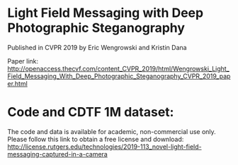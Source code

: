 # Light Field Messaging with Deep Photographic Steganography
Published in CVPR 2019
by Eric Wengrowski and Kristin Dana

Paper link: 
http://openaccess.thecvf.com/content_CVPR_2019/html/Wengrowski_Light_Field_Messaging_With_Deep_Photographic_Steganography_CVPR_2019_paper.html


# Code and CDTF 1M dataset:
The code and data is available for academic, non-commercial use only.
Please follow this link to obtain a free license and download:
http://license.rutgers.edu/technologies/2019-113_novel-light-field-messaging-captured-in-a-camera
